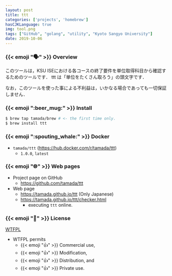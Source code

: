 ```yaml
---
layout: post
title: ttt
categories: ['projects', 'homebrew']
hasCJKLanguage: true
img: tool.png
tags: ["GitHub", "golang", "utility", "Kyoto Sangyo University"]
date: 2019-10-06
---
```


### {{< emoji ":speaking_head:" >}} Overview

このツールは，KSU ISEにおける各コースの終了要件を単位取得科目から確認するためのツールです．
ttt は「単位をたくさん取ろう」の頭文字です．

なお，このツールを使った事による不利益は，いかなる場合であっても一切保証しません．

### {{< emoji ":beer_mug:" >}} Install

```sh
$ brew tap tamada/brew # <- the first time only.
$ brew install ttt
```

### {{< emoji ":spouting_whale:" >}} Docker

* `tamada/ttt` (https://hub.docker.com/r/tamada/ttt)
    * `1.0.0`, `latest`

### {{< emoji ":globe_with_meridians:" >}} Web pages

* Project page on GitHub
    * https://github.com/tamada/ttt
* Web page
    * https://tamada.github.io/ttt (Only Japanese)
    * https://tamada.github.io/ttt/checker.html
        * executing `ttt` online.

### {{< emoji ":scroll:" >}} License

[WTFPL](https://github.com/tamada/uniq2/blob/master/LICENSE)

* WTFPL permits
    * {{< emoji ":thumbsup:" >}} Commercial use,
    * {{< emoji ":thumbsup:" >}} Modification,
    * {{< emoji ":thumbsup:" >}} Distribution, and
    * {{< emoji ":thumbsup:" >}} Private use.
